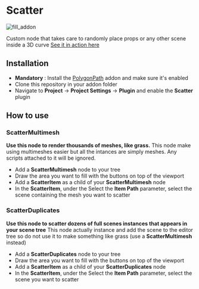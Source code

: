 # Scatter

![fill_addon](https://user-images.githubusercontent.com/52043844/63270110-cad02680-c297-11e9-8154-783eaf4320da.png)

Custom node that takes care to randomly place props or any other scene inside a 3D curve
[See it in action here](https://streamable.com/1kbnz)

## Installation
+ **Mandatory** : Install the
  [PolygonPath](https://github.com/HungryProton/polygon_path) addon and make
  sure it's enabled
+ Clone this repository in your addon folder
+ Navigate to **Project** -> **Project Settings** -> **Plugin** and enable the
  **Scatter** plugin

## How to use

### ScatterMultimesh

**Use this node to render thousands of meshes, like grass.**
This node make using multimeshes easier but all the intances are simply meshes.
Any scripts attached to it will be ignored.

+ Add a **ScatterMultimesh** node to your tree
+ Draw the area you want to fill with the buttons on top of the viewport
+ Add a **ScatterItem** as a child of your **ScatterMultimesh** node
+ In the **ScatterItem**, under the Select the **Item Path** parameter, select
  the scene containing the mesh you want to scatter

### ScatterDuplicates

**Use this node to scatter dozens of full scenes instances that appears in
your scene tree**
This node actually instance and add the scene to the editor tree so do not use
it to make something like grass (use a **ScatterMultimesh** instead)

+ Add a **ScatterDuplicates** node to your tree
+ Draw the area you want to fill with the buttons on top of the viewport
+ Add a **ScatterItem** as a child of your **ScatterDuplicates** node
+ In the **ScatterItem**, under the Select the **Item Path** parameter, select
  the scene you want to scatter
